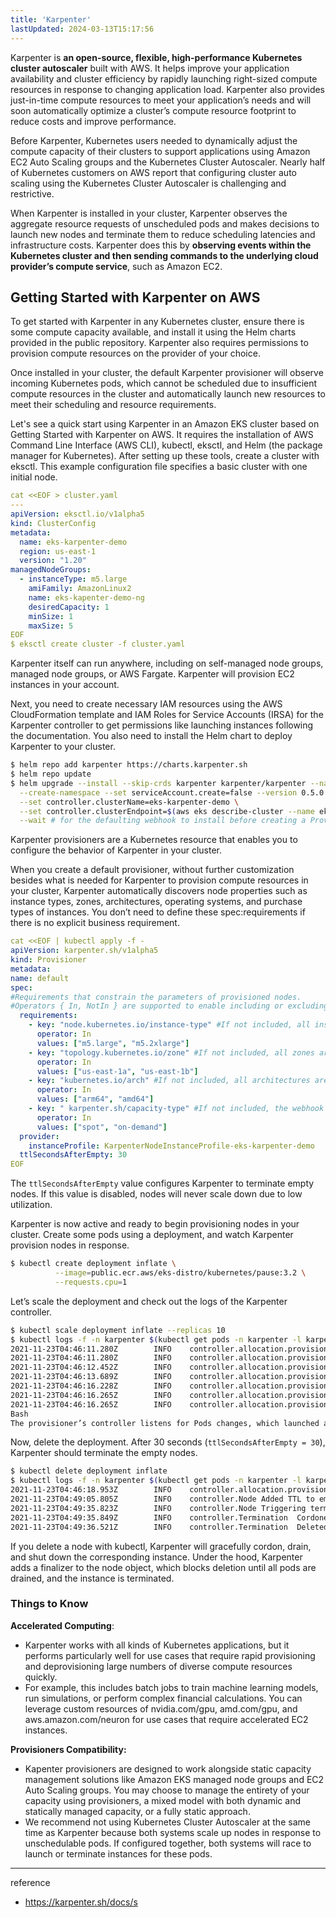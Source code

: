 ```yaml
---
title: 'Karpenter'
lastUpdated: 2024-03-13T15:17:56
---
```


Karpenter is **an open-source, flexible, high-performance Kubernetes cluster autoscaler** built with AWS. It helps improve your application availability and cluster efficiency by rapidly launching right-sized compute resources in response to changing application load. Karpenter also provides just-in-time compute resources to meet your application’s needs and will soon automatically optimize a cluster’s compute resource footprint to reduce costs and improve performance.

Before Karpenter, Kubernetes users needed to dynamically adjust the compute capacity of their clusters to support applications using Amazon EC2 Auto Scaling groups and the Kubernetes Cluster Autoscaler. Nearly half of Kubernetes customers on AWS report that configuring cluster auto scaling using the Kubernetes Cluster Autoscaler is challenging and restrictive.

When Karpenter is installed in your cluster, Karpenter observes the aggregate resource requests of unscheduled pods and makes decisions to launch new nodes and terminate them to reduce scheduling latencies and infrastructure costs. Karpenter does this by **observing events within the Kubernetes cluster and then sending commands to the underlying cloud provider’s compute service**, such as Amazon EC2.

## Getting Started with Karpenter on AWS

To get started with Karpenter in any Kubernetes cluster, ensure there is some compute capacity available, and install it using the Helm charts provided in the public repository. Karpenter also requires permissions to provision compute resources on the provider of your choice.

Once installed in your cluster, the default Karpenter provisioner will observe incoming Kubernetes pods, which cannot be scheduled due to insufficient compute resources in the cluster and automatically launch new resources to meet their scheduling and resource requirements.

Let's see a quick start using Karpenter in an Amazon EKS cluster based on Getting Started with Karpenter on AWS. It requires the installation of AWS Command Line Interface (AWS CLI), kubectl, eksctl, and Helm (the package manager for Kubernetes). After setting up these tools, create a cluster with eksctl. This example configuration file specifies a basic cluster with one initial node.

```yaml
cat <<EOF > cluster.yaml
---
apiVersion: eksctl.io/v1alpha5
kind: ClusterConfig
metadata:
  name: eks-karpenter-demo
  region: us-east-1
  version: "1.20"
managedNodeGroups:
  - instanceType: m5.large
    amiFamily: AmazonLinux2
    name: eks-kapenter-demo-ng
    desiredCapacity: 1
    minSize: 1
    maxSize: 5
EOF
$ eksctl create cluster -f cluster.yaml
```

Karpenter itself can run anywhere, including on self-managed node groups, managed node groups, or AWS Fargate. Karpenter will provision EC2 instances in your account.

Next, you need to create necessary IAM resources using the AWS CloudFormation template and IAM Roles for Service Accounts (IRSA) for the Karpenter controller to get permissions like launching instances following the documentation. You also need to install the Helm chart to deploy Karpenter to your cluster.

```bash
$ helm repo add karpenter https://charts.karpenter.sh
$ helm repo update
$ helm upgrade --install --skip-crds karpenter karpenter/karpenter --namespace karpenter \
  --create-namespace --set serviceAccount.create=false --version 0.5.0 \
  --set controller.clusterName=eks-karpenter-demo \
  --set controller.clusterEndpoint=$(aws eks describe-cluster --name eks-karpenter-demo --query "cluster.endpoint" --output json) \
  --wait # for the defaulting webhook to install before creating a Provisioner
```

Karpenter provisioners are a Kubernetes resource that enables you to configure the behavior of Karpenter in your cluster.

When you create a default provisioner, without further customization besides what is needed for Karpenter to provision compute resources in your cluster, Karpenter automatically discovers node properties such as instance types, zones, architectures, operating systems, and purchase types of instances. You don’t need to define these spec:requirements if there is no explicit business requirement.

```yaml
cat <<EOF | kubectl apply -f -
apiVersion: karpenter.sh/v1alpha5
kind: Provisioner
metadata:
name: default
spec:
#Requirements that constrain the parameters of provisioned nodes. 
#Operators { In, NotIn } are supported to enable including or excluding values
  requirements:
    - key: "node.kubernetes.io/instance-type" #If not included, all instance types are considered
      operator: In
      values: ["m5.large", "m5.2xlarge"]
    - key: "topology.kubernetes.io/zone" #If not included, all zones are considered
      operator: In
      values: ["us-east-1a", "us-east-1b"]
    - key: "kubernetes.io/arch" #If not included, all architectures are considered
	  operator: In
      values: ["arm64", "amd64"]
    - key: " karpenter.sh/capacity-type" #If not included, the webhook for the AWS cloud provider will default to on-demand
      operator: In
      values: ["spot", "on-demand"]
  provider:
    instanceProfile: KarpenterNodeInstanceProfile-eks-karpenter-demo
  ttlSecondsAfterEmpty: 30  
EOF
```

The `ttlSecondsAfterEmpty` value configures Karpenter to terminate empty nodes. If this value is disabled, nodes will never scale down due to low utilization. 

Karpenter is now active and ready to begin provisioning nodes in your cluster. Create some pods using a deployment, and watch Karpenter provision nodes in response.

```bash
$ kubectl create deployment inflate \
          --image=public.ecr.aws/eks-distro/kubernetes/pause:3.2 \
		  --requests.cpu=1
```

Let’s scale the deployment and check out the logs of the Karpenter controller.

```bash
$ kubectl scale deployment inflate --replicas 10
$ kubectl logs -f -n karpenter $(kubectl get pods -n karpenter -l karpenter=controller -o name)
2021-11-23T04:46:11.280Z        INFO    controller.allocation.provisioner/default       Starting provisioning loop      {"commit": "abc12345"}
2021-11-23T04:46:11.280Z        INFO    controller.allocation.provisioner/default       Waiting to batch additional pods        {"commit": "abc123456"}
2021-11-23T04:46:12.452Z        INFO    controller.allocation.provisioner/default       Found 9 provisionable pods      {"commit": "abc12345"}
2021-11-23T04:46:13.689Z        INFO    controller.allocation.provisioner/default       Computed packing for 10 pod(s) with instance type option(s) [m5.large]  {"commit": " abc123456"}
2021-11-23T04:46:16.228Z        INFO    controller.allocation.provisioner/default       Launched instance: i-01234abcdef, type: m5.large, zone: us-east-1a, hostname: ip-192-168-0-0.ec2.internal    {"commit": "abc12345"}
2021-11-23T04:46:16.265Z        INFO    controller.allocation.provisioner/default       Bound 9 pod(s) to node ip-192-168-0-0.ec2.internal  {"commit": "abc12345"}
2021-11-23T04:46:16.265Z        INFO    controller.allocation.provisioner/default       Watching for pod events {"commit": "abc12345"}
Bash
The provisioner’s controller listens for Pods changes, which launched a new instance and bound the provisionable Pods into the new nodes.
```

Now, delete the deployment. After 30 seconds (`ttlSecondsAfterEmpty = 30`), Karpenter should terminate the empty nodes.

```bash
$ kubectl delete deployment inflate
$ kubectl logs -f -n karpenter $(kubectl get pods -n karpenter -l karpenter=controller -o name)
2021-11-23T04:46:18.953Z        INFO    controller.allocation.provisioner/default       Watching for pod events {"commit": "abc12345"}
2021-11-23T04:49:05.805Z        INFO    controller.Node Added TTL to empty node ip-192-168-0-0.ec2.internal {"commit": "abc12345"}
2021-11-23T04:49:35.823Z        INFO    controller.Node Triggering termination after 30s for empty node ip-192-168-0-0.ec2.internal {"commit": "abc12345"}
2021-11-23T04:49:35.849Z        INFO    controller.Termination  Cordoned node ip-192-168-116-109.ec2.internal   {"commit": "abc12345"}
2021-11-23T04:49:36.521Z        INFO    controller.Termination  Deleted node ip-192-168-0-0.ec2.internal    {"commit": "abc12345"}
```

If you delete a node with kubectl, Karpenter will gracefully cordon, drain, and shut down the corresponding instance. Under the hood, Karpenter adds a finalizer to the node object, which blocks deletion until all pods are drained, and the instance is terminated.

### Things to Know

**Accelerated Computing**:
- Karpenter works with all kinds of Kubernetes applications, but it performs particularly well for use cases that require rapid provisioning and deprovisioning large numbers of diverse compute resources quickly.
- For example, this includes batch jobs to train machine learning models, run simulations, or perform complex financial calculations. You can leverage custom resources of nvidia.com/gpu, amd.com/gpu, and aws.amazon.com/neuron for use cases that require accelerated EC2 instances.

**Provisioners Compatibility:**
- Kapenter provisioners are designed to work alongside static capacity management solutions like Amazon EKS managed node groups and EC2 Auto Scaling groups. You may choose to manage the entirety of your capacity using provisioners, a mixed model with both dynamic and statically managed capacity, or a fully static approach.
- We recommend not using Kubernetes Cluster Autoscaler at the same time as Karpenter because both systems scale up nodes in response to unschedulable pods. If configured together, both systems will race to launch or terminate instances for these pods.

---
reference
- https://karpenter.sh/docs/s
